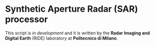 # Synthetic Aperture Radar (SAR) processor 

This script is *in development* and it is written by the **Radar Imaging and Digital Earth** (RIDE) laboratory at **Politecnico di Milano**.
